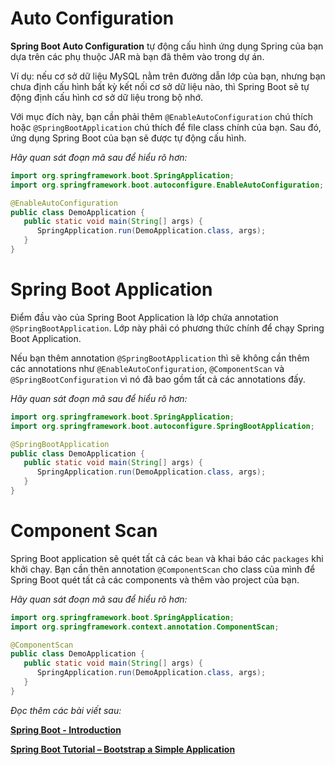 # **Auto Configuration**

**Spring Boot Auto Configuration** tự động cấu hình ứng dụng Spring của bạn dựa trên các phụ thuộc JAR mà bạn đã thêm vào trong dự án.

Ví dụ: nếu cơ sở dữ liệu MySQL nằm trên đường dẫn lớp của bạn, nhưng bạn chưa định cấu hình bất kỳ kết nối cơ sở dữ liệu nào, thì Spring Boot sẽ tự động định cấu hình cơ sở dữ liệu trong bộ nhớ.

Với mục đích này, bạn cần phải thêm `@EnableAutoConfiguration` chú thích hoặc `@SpringBootApplication` chú thích để file class chính của bạn. Sau đó, ứng dụng Spring Boot của bạn sẽ được tự động cấu hình.

*Hãy quan sát đoạn mã sau để hiểu rõ hơn:*

```java
import org.springframework.boot.SpringApplication;
import org.springframework.boot.autoconfigure.EnableAutoConfiguration;

@EnableAutoConfiguration
public class DemoApplication {
   public static void main(String[] args) {
      SpringApplication.run(DemoApplication.class, args);
   }
}
```

# **Spring Boot Application**

Điểm đầu vào của Spring Boot Application là lớp chứa annotation `@SpringBootApplication`. Lớp này phải có phương thức chính để chạy Spring Boot Application.

Nếu bạn thêm annotation `@SpringBootApplication` thì sẽ không cần thêm các annotations như `@EnableAutoConfiguration`, `@ComponentScan` và `@SpringBootConfiguration` vì nó đã bao gồm tất cả các annotations đấy.

*Hãy quan sát đoạn mã sau để hiểu rõ hơn:*

```java
import org.springframework.boot.SpringApplication;
import org.springframework.boot.autoconfigure.SpringBootApplication;

@SpringBootApplication
public class DemoApplication {
   public static void main(String[] args) {
      SpringApplication.run(DemoApplication.class, args);
   }
}
```

# Component Scan

Spring Boot application sẽ quét tất cả các `bean` và khai báo các `packages` khi khởi chạy. Bạn cần thên annotation `@ComponentScan` cho class của mình để Spring Boot quét tất cả các components và thêm vào project của bạn.

*Hãy quan sát đoạn mã sau để hiểu rõ hơn:*

```java
import org.springframework.boot.SpringApplication;
import org.springframework.context.annotation.ComponentScan;

@ComponentScan
public class DemoApplication {
   public static void main(String[] args) {
      SpringApplication.run(DemoApplication.class, args);
   }
}
```

*Đọc thêm các bài viết sau:*

**[Spring Boot - Introduction](https://www.tutorialspoint.com/spring_boot/spring_boot_introduction.htm)**

**[Spring Boot Tutorial – Bootstrap a Simple Application](https://www.baeldung.com/spring-boot-start)**